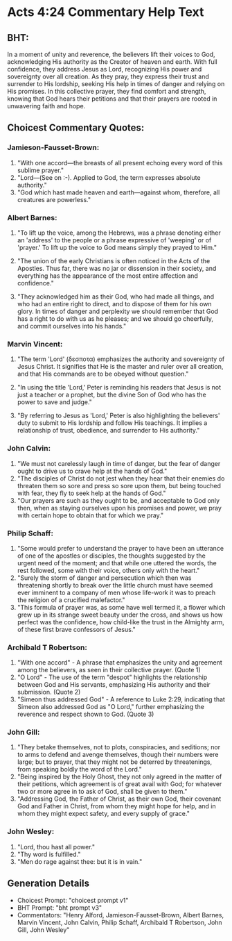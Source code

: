 # Acts 4:24 Commentary Help Text

## BHT:
In a moment of unity and reverence, the believers lift their voices to God, acknowledging His authority as the Creator of heaven and earth. With full confidence, they address Jesus as Lord, recognizing His power and sovereignty over all creation. As they pray, they express their trust and surrender to His lordship, seeking His help in times of danger and relying on His promises. In this collective prayer, they find comfort and strength, knowing that God hears their petitions and that their prayers are rooted in unwavering faith and hope.

## Choicest Commentary Quotes:
### Jamieson-Fausset-Brown:
1. "With one accord—the breasts of all present echoing every word of this sublime prayer."
2. "Lord—(See on :-). Applied to God, the term expresses absolute authority."
3. "God which hast made heaven and earth—against whom, therefore, all creatures are powerless."

### Albert Barnes:
1. "To lift up the voice, among the Hebrews, was a phrase denoting either an 'address' to the people or a phrase expressive of 'weeping' or of 'prayer.' To lift up the voice to God means simply they prayed to Him." 

2. "The union of the early Christians is often noticed in the Acts of the Apostles. Thus far, there was no jar or dissension in their society, and everything has the appearance of the most entire affection and confidence."

3. "They acknowledged him as their God, who had made all things, and who had an entire right to direct, and to dispose of them for his own glory. In times of danger and perplexity we should remember that God has a right to do with us as he pleases; and we should go cheerfully, and commit ourselves into his hands."

### Marvin Vincent:
1. "The term 'Lord' (δεσποτα) emphasizes the authority and sovereignty of Jesus Christ. It signifies that He is the master and ruler over all creation, and that His commands are to be obeyed without question."

2. "In using the title 'Lord,' Peter is reminding his readers that Jesus is not just a teacher or a prophet, but the divine Son of God who has the power to save and judge."

3. "By referring to Jesus as 'Lord,' Peter is also highlighting the believers' duty to submit to His lordship and follow His teachings. It implies a relationship of trust, obedience, and surrender to His authority."

### John Calvin:
1. "We must not carelessly laugh in time of danger, but the fear of danger ought to drive us to crave help at the hands of God." 
2. "The disciples of Christ do not jest when they hear that their enemies do threaten them so sore and press so sore upon them, but being touched with fear, they fly to seek help at the hands of God."
3. "Our prayers are such as they ought to be, and acceptable to God only then, when as staying ourselves upon his promises and power, we pray with certain hope to obtain that for which we pray."

### Philip Schaff:
1. "Some would prefer to understand the prayer to have been an utterance of one of the apostles or disciples, the thoughts suggested by the urgent need of the moment; and that while one uttered the words, the rest followed, some with their voice, others only with the heart."
2. "Surely the storm of danger and persecution which then was threatening shortly to break over the little church must have seemed ever imminent to a company of men whose life-work it was to preach the religion of a crucified malefactor."
3. "This formula of prayer was, as some have well termed it, a flower which grew up in its strange sweet beauty under the cross, and shows us how perfect was the confidence, how child-like the trust in the Almighty arm, of these first brave confessors of Jesus."

### Archibald T Robertson:
1. "With one accord" - A phrase that emphasizes the unity and agreement among the believers, as seen in their collective prayer. (Quote 1)
2. "O Lord" - The use of the term "despot" highlights the relationship between God and His servants, emphasizing His authority and their submission. (Quote 2)
3. "Simeon thus addressed God" - A reference to Luke 2:29, indicating that Simeon also addressed God as "O Lord," further emphasizing the reverence and respect shown to God. (Quote 3)

### John Gill:
1. "They betake themselves, not to plots, conspiracies, and seditions; nor to arms to defend and avenge themselves, though their numbers were large; but to prayer, that they might not be deterred by threatenings, from speaking boldly the word of the Lord."
2. "Being inspired by the Holy Ghost, they not only agreed in the matter of their petitions, which agreement is of great avail with God; for whatever two or more agree in to ask of God, shall be given to them."
3. "Addressing God, the Father of Christ, as their own God, their covenant God and Father in Christ, from whom they might hope for help, and in whom they might expect safety, and every supply of grace."

### John Wesley:
1. "Lord, thou hast all power."
2. "Thy word is fulfilled."
3. "Men do rage against thee: but it is in vain."


## Generation Details
- Choicest Prompt: "choicest prompt v1"
- BHT Prompt: "bht prompt v3"
- Commentators: "Henry Alford, Jamieson-Fausset-Brown, Albert Barnes, Marvin Vincent, John Calvin, Philip Schaff, Archibald T Robertson, John Gill, John Wesley"
